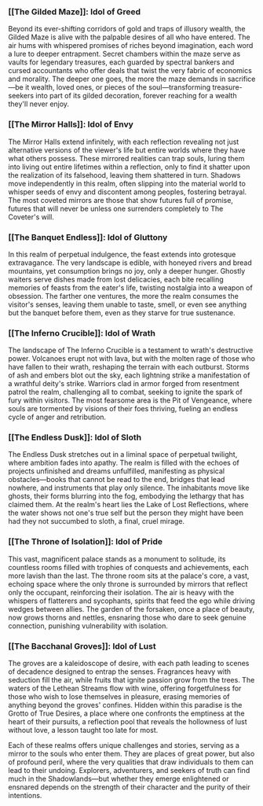### [[The Gilded Maze]]: Idol of Greed
Beyond its ever-shifting corridors of gold and traps of illusory wealth, the Gilded Maze is alive with the palpable desires of all who have entered. The air hums with whispered promises of riches beyond imagination, each word a lure to deeper entrapment. Secret chambers within the maze serve as vaults for legendary treasures, each guarded by spectral bankers and cursed accountants who offer deals that twist the very fabric of economics and morality. The deeper one goes, the more the maze demands in sacrifice—be it wealth, loved ones, or pieces of the soul—transforming treasure-seekers into part of its gilded decoration, forever reaching for a wealth they'll never enjoy.

### [[The Mirror Halls]]: Idol of Envy
The Mirror Halls extend infinitely, with each reflection revealing not just alternative versions of the viewer's life but entire worlds where they have what others possess. These mirrored realities can trap souls, luring them into living out entire lifetimes within a reflection, only to find it shatter upon the realization of its falsehood, leaving them shattered in turn. Shadows move independently in this realm, often slipping into the material world to whisper seeds of envy and discontent among peoples, fostering betrayal. The most coveted mirrors are those that show futures full of promise, futures that will never be unless one surrenders completely to The Coveter's will.

### [[The Banquet Endless]]: Idol of Gluttony
In this realm of perpetual indulgence, the feast extends into grotesque extravagance. The very landscape is edible, with honeyed rivers and bread mountains, yet consumption brings no joy, only a deeper hunger. Ghostly waiters serve dishes made from lost delicacies, each bite recalling memories of feasts from the eater's life, twisting nostalgia into a weapon of obsession. The farther one ventures, the more the realm consumes the visitor's senses, leaving them unable to taste, smell, or even see anything but the banquet before them, even as they starve for true sustenance.

### [[The Inferno Crucible]]: Idol of Wrath
The landscape of The Inferno Crucible is a testament to wrath's destructive power. Volcanoes erupt not with lava, but with the molten rage of those who have fallen to their wrath, reshaping the terrain with each outburst. Storms of ash and embers blot out the sky, each lightning strike a manifestation of a wrathful deity's strike. Warriors clad in armor forged from resentment patrol the realm, challenging all to combat, seeking to ignite the spark of fury within visitors. The most fearsome area is the Pit of Vengeance, where souls are tormented by visions of their foes thriving, fueling an endless cycle of anger and retribution.

### [[The Endless Dusk]]: Idol of Sloth
The Endless Dusk stretches out in a liminal space of perpetual twilight, where ambition fades into apathy. The realm is filled with the echoes of projects unfinished and dreams unfulfilled, manifesting as physical obstacles—books that cannot be read to the end, bridges that lead nowhere, and instruments that play only silence. The inhabitants move like ghosts, their forms blurring into the fog, embodying the lethargy that has claimed them. At the realm's heart lies the Lake of Lost Reflections, where the water shows not one's true self but the person they might have been had they not succumbed to sloth, a final, cruel mirage.

### [[The Throne of Isolation]]: Idol of Pride
This vast, magnificent palace stands as a monument to solitude, its countless rooms filled with trophies of conquests and achievements, each more lavish than the last. The throne room sits at the palace's core, a vast, echoing space where the only throne is surrounded by mirrors that reflect only the occupant, reinforcing their isolation. The air is heavy with the whispers of flatterers and sycophants, spirits that feed the ego while driving wedges between allies. The garden of the forsaken, once a place of beauty, now grows thorns and nettles, ensnaring those who dare to seek genuine connection, punishing vulnerability with isolation.

### [[The Bacchanal Groves]]: Idol of Lust
The groves are a kaleidoscope of desire, with each path leading to scenes of decadence designed to entrap the senses. Fragrances heavy with seduction fill the air, while fruits that ignite passion grow from the trees. The waters of the Lethean Streams flow with wine, offering forgetfulness for those who wish to lose themselves in pleasure, erasing memories of anything beyond the groves' confines. Hidden within this paradise is the Grotto of True Desires, a place where one confronts the emptiness at the heart of their pursuits, a reflection pool that reveals the hollowness of lust without love, a lesson taught too late for most.

Each of these realms offers unique challenges and stories, serving as a mirror to the souls who enter them. They are places of great power, but also of profound peril, where the very qualities that draw individuals to them can lead to their undoing. Explorers, adventurers, and seekers of truth can find much in the Shadowlands—but whether they emerge enlightened or ensnared depends on the strength of their character and the purity of their intentions.